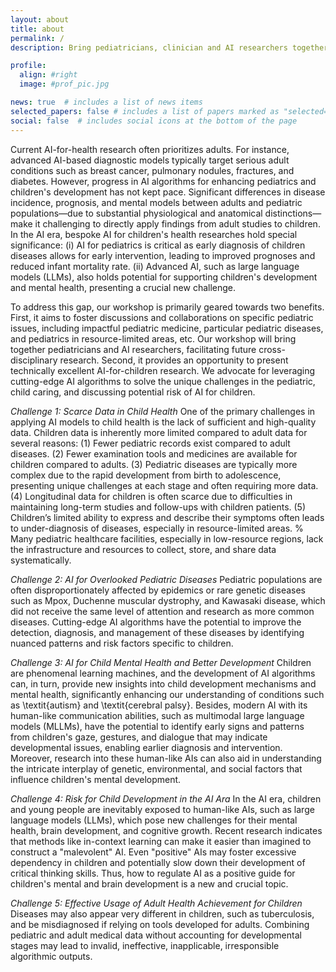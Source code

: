 ```yaml
---
layout: about
title: about
permalink: /
description: Bring pediatricians, clinician and AI researchers together.

profile:
  align: #right
  image: #prof_pic.jpg

news: true  # includes a list of news items
selected_papers: false # includes a list of papers marked as "selected={true}"
social: false  # includes social icons at the bottom of the page
---
```


<!-- {% include visual.html %} -->


Current AI-for-health research often prioritizes adults. For instance, advanced AI-based diagnostic models typically target serious adult conditions such as breast cancer, pulmonary nodules, fractures, and diabetes. However, progress in AI algorithms for enhancing pediatrics and children's development has not kept pace. Significant differences in disease incidence, prognosis, and mental models between adults and pediatric populations—due to substantial physiological and anatomical distinctions—make it challenging to directly apply findings from adult studies to children. In the AI era, bespoke AI for children's health researches hold special significance: (i) AI for pediatrics is critical as early diagnosis of children diseases allows for early intervention, leading to improved prognoses and reduced infant mortality rate. (ii) Advanced AI, such as large language models (LLMs), also holds potential for supporting children's development and mental health, presenting a crucial new challenge.     

To address this gap, our workshop is primarily geared towards two benefits. First, it aims to foster discussions and collaborations on specific pediatric issues, including impactful pediatric medicine, particular pediatric diseases, and pediatrics in resource-limited areas, etc. Our workshop will bring together pediatricians and AI researchers, facilitating future cross-disciplinary research. Second, it provides an opportunity to present technically excellent AI-for-children research. We advocate for leveraging cutting-edge AI algorithms to solve the unique challenges in the pediatric, child caring, and discussing potential risk of AI for children.     

*Challenge 1: Scarce Data in Child Health* One of the primary challenges in applying AI models to child health is the lack of sufficient and high-quality data. Children data is inherently more limited compared to adult data for several reasons: (1) Fewer pediatric records exist compared to adult diseases. (2) Fewer examination tools and medicines are available for children compared to adults. (3) Pediatric diseases are typically more complex due to the rapid development from birth to adolescence, presenting unique challenges at each stage and often requiring more data. (4) Longitudinal data for children is often scarce due to difficulties in maintaining long-term studies and follow-ups with children patients. (5) Children’s limited ability to express and describe their symptoms often leads to under-diagnosis of diseases, especially in resource-limited areas.
% Many pediatric healthcare facilities, especially in low-resource regions, lack the infrastructure and resources to collect, store, and share data systematically. 

*Challenge 2: AI for Overlooked Pediatric Diseases* Pediatric populations are often disproportionately affected by epidemics or rare genetic diseases such as Mpox, Duchenne muscular dystrophy, and Kawasaki disease, which did not receive the same level of attention and research as more common diseases. Cutting-edge AI algorithms have the potential to improve the detection, diagnosis, and management of these diseases by identifying nuanced patterns and risk factors specific to children.

*Challenge 3: AI for Child Mental Health and Better Development* Children are phenomenal learning machines, and the development of AI algorithms can, in turn, provide new insights into child development mechanisms and mental health, significantly enhancing our understanding of conditions such as \textit{autism} and \textit{cerebral palsy}. Besides, modern AI with its human-like communication abilities, such as multimodal large language models (MLLMs), have the potential to identify early signs and patterns from children's gaze, gestures, and dialogue that may indicate developmental issues, enabling earlier diagnosis and intervention. Moreover, research into these human-like AIs can also aid in understanding the intricate interplay of genetic, environmental, and social factors that influence children's mental development.

*Challenge 4: Risk for Child Development in the AI Ara*
In the AI era, children and young people are inevitably exposed to human-like AIs, such as large language models (LLMs), which pose new challenges for their mental health, brain development, and cognitive growth. Recent research indicates that methods like in-context learning can make it easier than imagined to construct a "malevolent" AI. Even "positive" AIs may foster excessive dependency in children and potentially slow down their development of critical thinking skills. Thus, how to regulate AI as a positive guide for children's mental and brain development is a new and crucial topic.

*Challenge 5: Effective Usage of Adult Health Achievement for Children* Diseases may also appear very different in children, such as tuberculosis, and be misdiagnosed if relying on tools developed for adults. Combining pediatric and adult medical data without accounting for developmental stages may lead to invalid, ineffective, inapplicable, irresponsible algorithmic outputs. 


<!-- {% if page.news %}
  {% include news.html %}
{% endif %} -->

